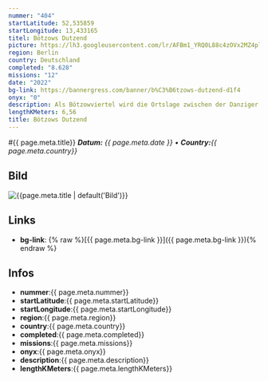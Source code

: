 ```yaml
---
nummer: "404"
startLatitude: 52,535859
startLongitude: 13,433165
titel: Bötzows Dutzend
picture: https://lh3.googleusercontent.com/lr/AFBm1_YRQ0L88c4zOVx2MZ4pllC8g7j_zjMr_3nstgvqHl2tTUBHyFkQ1SqB7E1xnnY6AerouUf7g8-xeIyYqzX19-2wtHZu_KnUjraTNEbwsCcTiRbKL1FskF4_GoXxuc9GW6njeuCeHvcnF--iSuWMl7TOMJdRt_JsnxoflsnUKx2scWxsr6Gb4Kzr_T_n0Q86cBGVBEcolglQdSA8UW8YZBBwn-ANiwdJ-Bkwd2mRBUCrJrjIZv_nfDrs-czexThPKCKxoESZWxsCZ8QeajMGdxuHma3SZqss-SYiSuZL0Q8YbRMwOmJ2Hbf1ptfVFiP_tciMhn_jNvrwM0xXa-nCIm6HAbbzd7fXN9tenzb1lJtP_24JgWRRnz5fT8JpoHylI7MWsIbKyc3W_wSFW9oUNX9n_7XlO8TiOaP8ELXvKzJ8kpQan6KeLVwkc-v9avUX1uT1plwbfgIIflGiWFbdCdAWIObNnIwK_clCrrpH_1tm2GDv_x91dfYBOOhZuIWTGlPpwzAqE7L8eIeVHIeNYfECqQsgO7dBnYILqWK6aNfFkoy-e2gouzRVQJIQzPkQ6GBgUrdHpjVlxPZLghl_-bsb7RtkfQpoJrxJsBLGSEVolTlUebmvx9eHzMjwyoHjCsE3iSapV5tUiPVpYudV7HSreacwyMraGf2Hp1IRPYizRA0Y-ZixYL29FjavYb2aNWEXT1D6hKk8BkodBEbr9hCIEhxm7XP1wpuLjhgPEKhJ-UhMRKzLPfa51Z5WdIHf6SqOWV8rowRafq3z1Z-1M0hpPqQTmV_FyWhhJjUAhjotBGFX_a9HLj07Y8jAbnfam8n3D0Z9VCQCwoFg3Gh6L8-JMRo1sjTPIGQ1
region: Berlin
country: Deutschland
completed: "8.628"
missions: "12"
date: "2022"
bg-link: https://bannergress.com/banner/b%C3%B6tzows-dutzend-d1f4
onyx: "0"
description: Als Bötzowviertel wird die Ortslage zwischen der Danziger Straße im Nordosten, dem Volkspark Friedrichshain im Süden und der Greifswalder Straße im Nordwesten bezeichnet.
lengthKMeters: 6,56
title: Bötzows Dutzend
---
```


#{{ page.meta.title}}
_**Datum:** {{ page.meta.date }} • **Country:**{{ page.meta.country}}_

## Bild
![{{page.meta.title | default('Bild')}}]({{page.meta.picture}})

## Links
- **bg-link**: {% raw %}[{{ page.meta.bg-link }}]({{ page.meta.bg-link }}){% endraw %}

## Infos
- **nummer**:{{ page.meta.nummer}}
- **startLatitude**:{{ page.meta.startLatitude}}
- **startLongitude**:{{ page.meta.startLongitude}}
- **region**:{{ page.meta.region}}
- **country**:{{ page.meta.country}}
- **completed**:{{ page.meta.completed}}
- **missions**:{{ page.meta.missions}}
- **onyx**:{{ page.meta.onyx}}
- **description**:{{ page.meta.description}}
- **lengthKMeters**:{{ page.meta.lengthKMeters}}

